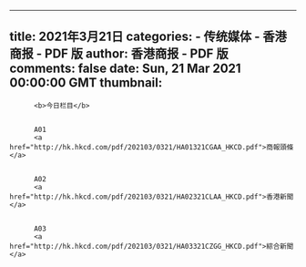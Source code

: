 
---
title: 2021年3月21日
categories: 
    - 传统媒体
    - 香港商报 - PDF 版
author: 香港商报 - PDF 版
comments: false
date: Sun, 21 Mar 2021 00:00:00 GMT
thumbnail: 
---

<div>   
 
          
          
        
         
          
          
        
         
          
          <b>今日栏目</b>
        
         
          A01           
          <a href="http://hk.hkcd.com/pdf/202103/0321/HA01321CGAA_HKCD.pdf">商報頭條</a>                 
        
        
          A02           
          <a href="http://hk.hkcd.com/pdf/202103/0321/HA02321CLAA_HKCD.pdf">香港新聞</a>                 
        
        
          A03           
          <a href="http://hk.hkcd.com/pdf/202103/0321/HA03321CZGG_HKCD.pdf">綜合新聞</a>                               
        
          
</div>
            